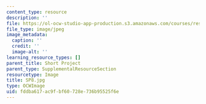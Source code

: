 ```yaml
---
content_type: resource
description: ''
file: https://ol-ocw-studio-app-production.s3.amazonaws.com/courses/res-3-002-collaborative-design-and-creative-expression-with-arduino-microcontrollers-january-iap-2017/fddba617ac9fbf60728e736b95525f6e_SP8.jpg
file_type: image/jpeg
image_metadata:
  caption: ''
  credit: ''
  image-alt: ''
learning_resource_types: []
parent_title: Short Project
parent_type: SupplementalResourceSection
resourcetype: Image
title: SP8.jpg
type: OCWImage
uid: fddba617-ac9f-bf60-728e-736b95525f6e
---
```

